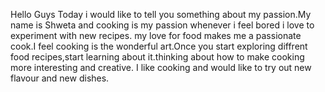 Hello Guys Today i would like to tell
you something about my passion.My name
is Shweta and cooking is my passion whenever
i feel bored i love to experiment with new recipes.
my love for food makes me a passionate cook.I feel
cooking is the wonderful art.Once you start exploring
diffrent food recipes,start learning about it.thinking
about how to make cooking more interesting and creative.
I like cooking and would like to try out new flavour and
new dishes.
